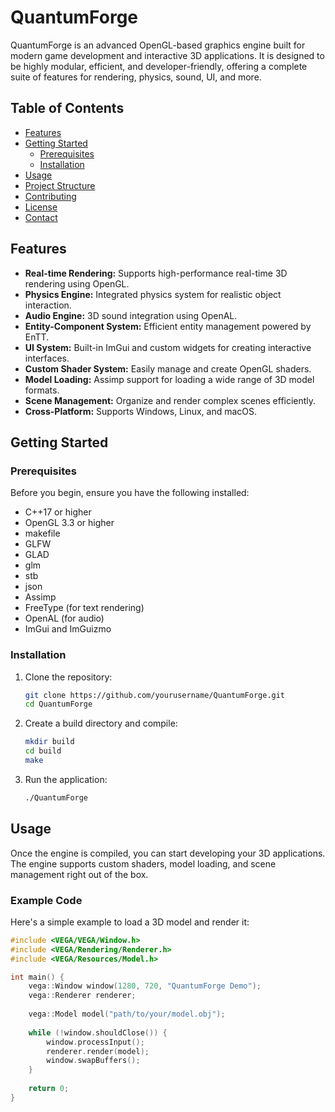 # QuantumForge

QuantumForge is an advanced OpenGL-based graphics engine built for modern game development and interactive 3D applications. It is designed to be highly modular, efficient, and developer-friendly, offering a complete suite of features for rendering, physics, sound, UI, and more.

## Table of Contents

- [Features](#features)
- [Getting Started](#getting-started)
  - [Prerequisites](#prerequisites)
  - [Installation](#installation)
- [Usage](#usage)
- [Project Structure](#project-structure)
- [Contributing](#contributing)
- [License](#license)
- [Contact](#contact)

## Features

- **Real-time Rendering:** Supports high-performance real-time 3D rendering using OpenGL.
- **Physics Engine:** Integrated physics system for realistic object interaction.
- **Audio Engine:** 3D sound integration using OpenAL.
- **Entity-Component System:** Efficient entity management powered by EnTT.
- **UI System:** Built-in ImGui and custom widgets for creating interactive interfaces.
- **Custom Shader System:** Easily manage and create OpenGL shaders.
- **Model Loading:** Assimp support for loading a wide range of 3D model formats.
- **Scene Management:** Organize and render complex scenes efficiently.
- **Cross-Platform:** Supports Windows, Linux, and macOS.

## Getting Started

### Prerequisites

Before you begin, ensure you have the following installed:

- C++17 or higher
- OpenGL 3.3 or higher
- makefile
- GLFW
- GLAD
- glm
- stb
- json
- Assimp
- FreeType (for text rendering)
- OpenAL (for audio)
- ImGui and ImGuizmo

### Installation

1. Clone the repository:
    ```bash
    git clone https://github.com/yourusername/QuantumForge.git
    cd QuantumForge
    ```

2. Create a build directory and compile:
    ```bash
    mkdir build
    cd build
    make
    ```

3. Run the application:
    ```bash
    ./QuantumForge
    ```

## Usage

Once the engine is compiled, you can start developing your 3D applications. The engine supports custom shaders, model loading, and scene management right out of the box.

### Example Code

Here's a simple example to load a 3D model and render it:

```cpp
#include <VEGA/VEGA/Window.h>
#include <VEGA/Rendering/Renderer.h>
#include <VEGA/Resources/Model.h>

int main() {
    vega::Window window(1280, 720, "QuantumForge Demo");
    vega::Renderer renderer;
    
    vega::Model model("path/to/your/model.obj");
    
    while (!window.shouldClose()) {
        window.processInput();
        renderer.render(model);
        window.swapBuffers();
    }
    
    return 0;
}
